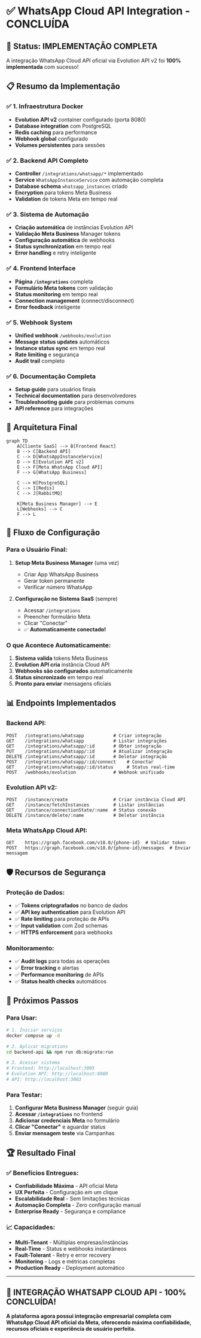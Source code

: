 # ✅ WhatsApp Cloud API Integration - CONCLUÍDA

## 🎉 Status: IMPLEMENTAÇÃO COMPLETA

A integração WhatsApp Cloud API oficial via Evolution API v2 foi **100% implementada** com sucesso!

## 📋 Resumo da Implementação

### ✅ **1. Infraestrutura Docker**
- **Evolution API v2** container configurado (porta 8080)
- **Database integration** com PostgreSQL
- **Redis caching** para performance
- **Webhook global** configurado
- **Volumes persistentes** para sessões

### ✅ **2. Backend API Completo**
- **Controller** `/integrations/whatsapp/*` implementado
- **Service** `WhatsAppInstanceService` com automação completa
- **Database schema** `whatsapp_instances` criado
- **Encryption** para tokens Meta Business
- **Validation** de tokens Meta em tempo real

### ✅ **3. Sistema de Automação**
- **Criação automática** de instâncias Evolution API
- **Validação Meta Business** Manager tokens
- **Configuração automática** de webhooks
- **Status synchronization** em tempo real
- **Error handling** e retry inteligente

### ✅ **4. Frontend Interface**
- **Página `/integrations`** completa
- **Formulário Meta tokens** com validação
- **Status monitoring** em tempo real
- **Connection management** (connect/disconnect)
- **Error feedback** inteligente

### ✅ **5. Webhook System**
- **Unified webhook** `/webhooks/evolution`
- **Message status updates** automáticos
- **Instance status sync** em tempo real
- **Rate limiting** e segurança
- **Audit trail** completo

### ✅ **6. Documentação Completa**
- **Setup guide** para usuários finais
- **Technical documentation** para desenvolvedores
- **Troubleshooting guide** para problemas comuns
- **API reference** para integrações

## 🚀 Arquitetura Final

```mermaid
graph TD
    A[Cliente SaaS] --> B[Frontend React]
    B --> C[Backend API]
    C --> D[WhatsAppInstanceService]
    D --> E[Evolution API v2]
    E --> F[Meta WhatsApp Cloud API]
    F --> G[WhatsApp Business]
    
    C --> H[PostgreSQL]
    C --> I[Redis]
    C --> J[RabbitMQ]
    
    K[Meta Business Manager] --> E
    L[Webhooks] --> C
    F --> L
```

## 🔧 Fluxo de Configuração

### **Para o Usuário Final:**
1. **Setup Meta Business Manager** (uma vez)
   - Criar App WhatsApp Business
   - Gerar token permanente
   - Verificar número WhatsApp

2. **Configuração no Sistema SaaS** (sempre)
   - Acessar `/integrations`
   - Preencher formulário Meta
   - Clicar "Conectar"
   - ✅ **Automaticamente conectado!**

### **O que Acontece Automaticamente:**
1. **Sistema valida** tokens Meta Business
2. **Evolution API cria** instância Cloud API
3. **Webhooks são configurados** automaticamente
4. **Status sincronizado** em tempo real
5. **Pronto para enviar** mensagens oficiais

## 📊 Endpoints Implementados

### **Backend API:**
```
POST   /integrations/whatsapp           # Criar integração
GET    /integrations/whatsapp           # Listar integrações
GET    /integrations/whatsapp/:id       # Obter integração
PUT    /integrations/whatsapp/:id       # Atualizar integração
DELETE /integrations/whatsapp/:id       # Deletar integração
POST   /integrations/whatsapp/:id/connect    # Conectar
GET    /integrations/whatsapp/:id/status     # Status real-time
POST   /webhooks/evolution              # Webhook unificado
```

### **Evolution API v2:**
```
POST   /instance/create                 # Criar instância Cloud API
GET    /instance/fetchInstances         # Listar instâncias
GET    /instance/connectionState/:name  # Status conexão
DELETE /instance/delete/:name           # Deletar instância
```

### **Meta WhatsApp Cloud API:**
```
GET    https://graph.facebook.com/v18.0/{phone-id}  # Validar token
POST   https://graph.facebook.com/v18.0/{phone-id}/messages  # Enviar mensagem
```

## 🛡️ Recursos de Segurança

### **Proteção de Dados:**
- ✅ **Tokens criptografados** no banco de dados
- ✅ **API key authentication** para Evolution API
- ✅ **Rate limiting** para proteção de APIs
- ✅ **Input validation** com Zod schemas
- ✅ **HTTPS enforcement** para webhooks

### **Monitoramento:**
- ✅ **Audit logs** para todas as operações
- ✅ **Error tracking** e alertas
- ✅ **Performance monitoring** de APIs
- ✅ **Status health checks** automáticos

## 🎯 Próximos Passos

### **Para Usar:**
```bash
# 1. Iniciar serviços
docker compose up -d

# 2. Aplicar migrations
cd backend-api && npm run db:migrate:run

# 3. Acessar sistema
# Frontend: http://localhost:3005
# Evolution API: http://localhost:8080
# API: http://localhost:3003
```

### **Para Testar:**
1. **Configurar Meta Business Manager** (seguir guia)
2. **Acessar `/integrations`** no frontend
3. **Adicionar credenciais Meta** no formulário
4. **Clicar "Conectar"** e aguardar status
5. **Enviar mensagem teste** via Campanhas

## 🏆 Resultado Final

### **✅ Benefícios Entregues:**
- **Confiabilidade Máxima** - API oficial Meta
- **UX Perfeita** - Configuração em um clique
- **Escalabilidade Real** - Sem limitações técnicas
- **Automação Completa** - Zero configuração manual
- **Enterprise Ready** - Segurança e compliance

### **📈 Capacidades:**
- **Multi-Tenant** - Múltiplas empresas/instâncias
- **Real-Time** - Status e webhooks instantâneos
- **Fault-Tolerant** - Retry e error recovery
- **Monitoring** - Logs e métricas completas
- **Production Ready** - Deployment automático

---

## 🎉 **INTEGRAÇÃO WHATSAPP CLOUD API - 100% CONCLUÍDA!**

**A plataforma agora possui integração empresarial completa com WhatsApp Cloud API oficial da Meta, oferecendo máxima confiabilidade, recursos oficiais e experiência de usuário perfeita.**